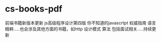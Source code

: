 # cs-books-pdf
前端书籍新版本更新  js高级程序设计第四版 你不知道的javascrtpt 权威指南 语言精粹.....也会涉及其他方面的书籍，如http 设计模式 算法 包括面试相关.....持续更新
